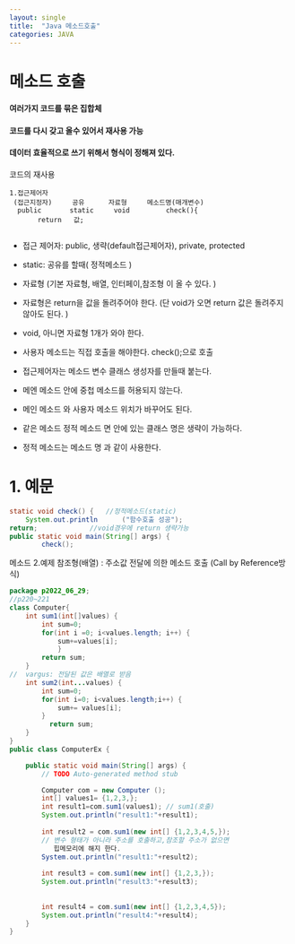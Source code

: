 ```yaml
---
layout: single
title:  "Java 메소드호출"
categories: JAVA
---
```


# 메소드 호출
#### 여러가지 코드를 묶은 집합체
#### 코드를 다시 갖고 올수 있어서 재사용 가능 
#### 데이터 효율적으로 쓰기 위해서  형식이 정해져 있다.

코드의 재사용
`````
1.접근제어자	               
 (접근지정자)     공유      자료형     메소드명(매개변수)
  public       static     void         check(){
       return   값;
       
`````
* 접근 제어자: public, 생략(default접근제어자), private, protected      
* static: 공유를 할때( 정적메소드 )      

* 자료형 (기본 자료형, 배열, 인터페이,참조형 이 올 수 있다. )
* 자료형은 return을 값을 돌려주어야 한다. (단 void가 오면 return 값은 돌려주지 않아도 된다. )       
* void, 아니면 자료형 1개가 와야 한다.  
* 사용자 메소드는 직접 호출을 해야한다.  check();으로 호출
* 접근제어자는 메소드 변수 클래스 생성자를 만들때 붙는다.  
* 메엔 메소드 안에 중첩 메소드를  허용되지 않는다.
* 메인 메소드 와 사용자 메소드 위치가 바꾸어도 된다. 
* 같은 메소드 정적 메소드 면 안에 있는 클래스 명은 생략이 가능하다. 
* 정적 메소드는 메소드 명 과 같이 사용한다. 


# 1. 예문
  
````````````````````````` java
static void check() {   //정적메소드(static)
	System.out.println      ("함수호출 성공");
return;             //void경우에 return 생략가능
public static void main(String[] args) {
		check();   
``````````````````````````````````````````
 메소드 2.예제  참조형(배열) : 주소값 전달에 의한 메소드 호출
(Call by Reference방식) 

`````````````java
package p2022_06_29;
//p220~221
class Computer{	
	int sum1(int[]values) {
		int sum=0;
		for(int i =0; i<values.length; i++) {
			sum+=values[i];
			}
        return sum;
	}
//	vargus: 전달된 값은 배열로 받음
	int sum2(int...values) {
		int sum=0;
		for(int i=0; i<values.length;i++) {
			sum+= values[i];
		}
	      return sum;
	}
}
public class ComputerEx {

	public static void main(String[] args) {
		// TODO Auto-generated method stub

		Computer com = new Computer ();
		int[] values1= {1,2,3,};
		int result1=com.sum1(values1); // sum1(호출)     
		System.out.println("result1:"+result1);
		
		int result2 = com.sum1(new int[] {1,2,3,4,5,});    
		// 변수 형태가 아니라 주소를 호출하고,참조할 주소가 없으면  
		   힙메모리에 해지 한다. 
		System.out.println("result1:"+result2);
		
		int result3 = com.sum1(new int[] {1,2,3,});
		System.out.println("result3:"+result3);
		
		
		int result4 = com.sum1(new int[] {1,2,3,4,5});
		System.out.println("result4:"+result4);
	}
}
```````````````````````````````````



